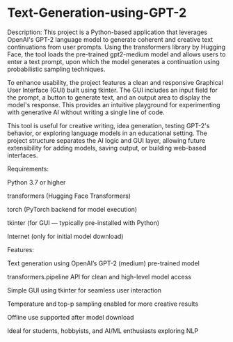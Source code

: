 # Text-Generation-using-GPT-2

Description:
This project is a Python-based application that leverages OpenAI's GPT-2 language model to generate coherent and creative text continuations from user prompts.
Using the transformers library by Hugging Face, the tool loads the pre-trained gpt2-medium model and allows users to enter a text prompt, upon which the model generates a continuation using probabilistic sampling techniques.

To enhance usability, the project features a clean and responsive Graphical User Interface (GUI) built using tkinter. The GUI includes an input field for the prompt, a button to generate text, and an output area to display the model's response. This provides an intuitive playground for experimenting with generative AI without writing a single line of code.

This tool is useful for creative writing, idea generation, testing GPT-2's behavior, or exploring language models in an educational setting. The project structure separates the AI logic and GUI layer, allowing future extensibility for adding models, saving output, or building web-based interfaces.

Requirements:

Python 3.7 or higher

transformers (Hugging Face Transformers)

torch (PyTorch backend for model execution)

tkinter (for GUI — typically pre-installed with Python)

Internet (only for initial model download)

Features:

Text generation using OpenAI’s GPT-2 (medium) pre-trained model

transformers.pipeline API for clean and high-level model access

Simple GUI using tkinter for seamless user interaction

Temperature and top-p sampling enabled for more creative results

Offline use supported after model download

Ideal for students, hobbyists, and AI/ML enthusiasts exploring NLP
